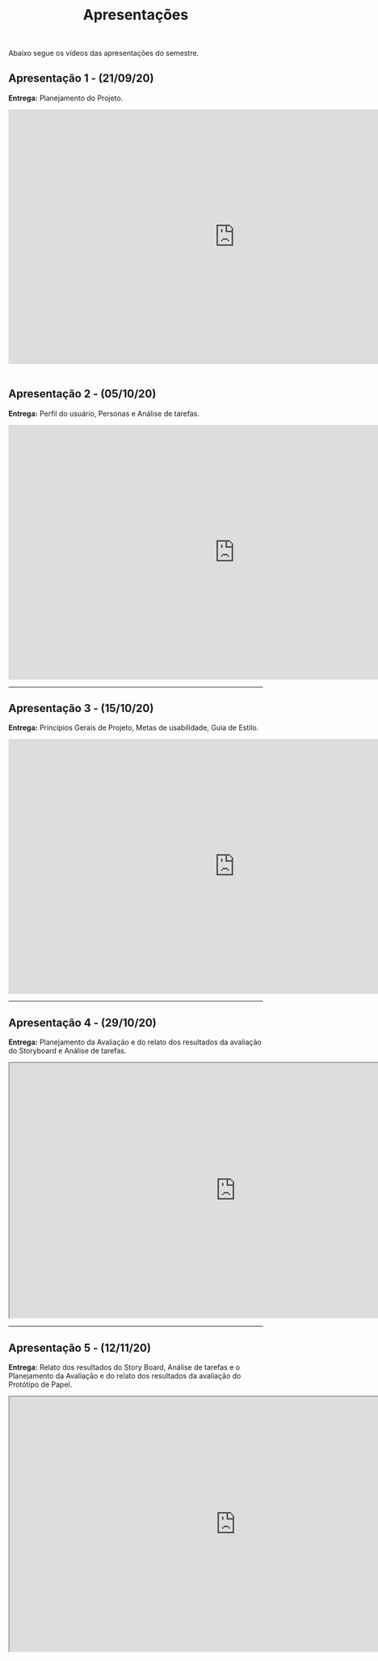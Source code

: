 

<h1 style="text-align: center">Apresentações</h1>
</br>

Abaixo segue os vídeos das apresentações do semestre.

## Apresentação 1 - (21/09/20)

**Entrega:** Planejamento do Projeto.

<div>
  <!-- Apresentação 1 -->
  <iframe width="896" height="504" style="display: block;
      border-style:none;  margin: 0 auto;"
    src="https://www.youtube.com/embed/9JeY7Igx5G4">
  </iframe> 
</div>

<br/>

## Apresentação 2 - (05/10/20)

**Entrega:** Perfil do usuário, Personas e Análise de tarefas.

<div>
  <!-- Apresentação 2 -->
  <iframe width="896" height="504" style="display: block;
      border-style:none;  margin: 0 auto;"
    src="https://www.youtube.com/embed/5gJnHHrtITo">
  </iframe> 
</div>

---

## Apresentação 3 - (15/10/20)

**Entrega:** Princípios Gerais de Projeto, Metas de usabilidade, Guia de Estilo.
<div>
  <!-- Apresentação 3 -->
  <iframe width="896" height="504" style="display: block;
      border-style:none;  margin: 0 auto;"
    src="https://www.youtube.com/embed/rbow_EYZOk8">
  </iframe> 
</div>

---

## Apresentação 4 - (29/10/20)

**Entrega:** Planejamento da Avaliação e do relato dos resultados da avaliação do Storyboard e Análise de tarefas.

<div>
  <!-- Apresentação 4 -->
  <iframe src="https://drive.google.com/file/d/1-YUJK9N39wvC0O4uDO0qAv5JsFe3bZtv/preview" width="896" height="504"></iframe>
</div>

---

## Apresentação 5 - (12/11/20)

**Entrega:** Relato dos resultados do Story Board, Análise de tarefas e o Planejamento da Avaliação e do relato dos resultados 
da avaliação do Protótipo de Papel.

<div>
  <!-- Apresentação 5 -->
  <iframe src="https://www.youtube.com/embed/iRnwThUIFv0" width="896" height="504"></iframe>
</div>

